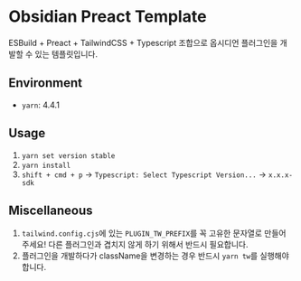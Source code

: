 # Obsidian Preact Template

ESBuild + Preact + TailwindCSS + Typescript 조합으로 옵시디언 플러그인을 개발할 수 있는 템플릿입니다.

## Environment
- `yarn`: 4.4.1

## Usage

1. `yarn set version stable`
2. `yarn install`
3. `shift + cmd + p` -> `Typescript: Select Typescript Version...` -> `x.x.x-sdk`

## Miscellaneous
1. `tailwind.config.cjs`에 있는 `PLUGIN_TW_PREFIX`를 꼭 고유한 문자열로 만들어주세요! 다른 플러그인과 겹치지 않게 하기 위해서 반드시 필요합니다.
2. 플러그인을 개발하다가 className을 변경하는 경우 반드시 `yarn tw`를 실행해야합니다.